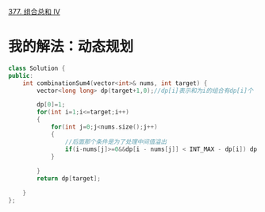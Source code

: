 [377. 组合总和 Ⅳ](https://leetcode-cn.com/problems/combination-sum-iv/description/)



# 我的解法：动态规划
```C++
class Solution {
public:
    int combinationSum4(vector<int>& nums, int target) {
        vector<long long> dp(target+1,0);//dp[i]表示和为i的组合有dp[i]个

        dp[0]=1;
        for(int i=1;i<=target;i++)
        {
            for(int j=0;j<nums.size();j++)
            {
                //后面那个条件是为了处理中间值溢出
                if(i-nums[j]>=0&&dp[i - nums[j]] < INT_MAX - dp[i]) dp[i]+=dp[i-nums[j]];
            }
                
        }
        return dp[target];

    }
};
```

